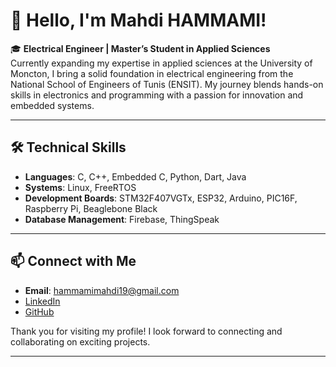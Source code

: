 # 👋 Hello, I'm Mahdi HAMMAMI!

🎓 **Electrical Engineer | Master’s Student in Applied Sciences**  
Currently expanding my expertise in applied sciences at the University of Moncton, I bring a solid foundation in electrical engineering from the National School of Engineers of Tunis (ENSIT). My journey blends hands-on skills in electronics and programming with a passion for innovation and embedded systems.

---

## 🛠️ Technical Skills

- **Languages**: C, C++, Embedded C, Python, Dart, Java
- **Systems**: Linux, FreeRTOS
- **Development Boards**: STM32F407VGTx, ESP32, Arduino, PIC16F, Raspberry Pi, Beaglebone Black
- **Database Management**: Firebase, ThingSpeak

---

## 📫 Connect with Me

- **Email**: hammamimahdi19@gmail.com
- [LinkedIn](https://www.linkedin.com/in/mahdi-hammami/)
- [GitHub](https://github.com/Mahdi0312)

Thank you for visiting my profile! I look forward to connecting and collaborating on exciting projects.

---

